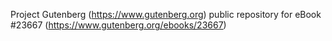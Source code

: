 Project Gutenberg (https://www.gutenberg.org) public repository for eBook #23667 (https://www.gutenberg.org/ebooks/23667)
